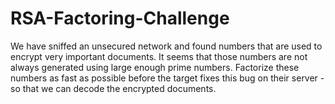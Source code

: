 # RSA-Factoring-Challenge
We have sniffed an unsecured network and found numbers that are used to encrypt very important documents. It seems that those numbers are not always generated using large enough prime numbers. Factorize these numbers as fast as possible before the target fixes this bug on their server - so that we can decode the encrypted documents.
